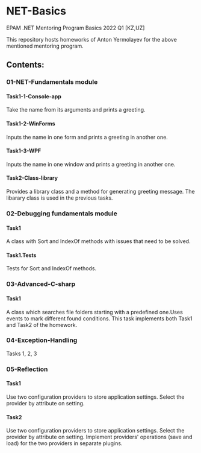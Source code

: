 # NET-Basics
EPAM .NET Mentoring Program Basics 2022 Q1 [KZ,UZ]

This repository hosts homeworks of Anton Yermolayev for the above mentioned mentoring program.
## Contents:
### 01-NET-Fundamentals module
#### Task1-1-Console-app
Take the name from its arguments and prints a greeting.
#### Task1-2-WinForms
Inputs the name in one form and prints a greeting in another one.
#### Task1-3-WPF
Inputs the name in one window and prints a greeting in another one.
#### Task2-Class-library
Provides a library class and a method for generating greeting message. The libarary class is used in the previous tasks.
### 02-Debugging fundamentals module
#### Task1
A class with Sort and IndexOf methods with issues that need to be solved.
#### Task1.Tests
Tests for Sort and IndexOf methods.
### 03-Advanced-C-sharp
#### Task1
A class which searches file folders starting with a predefined one.Uses events to mark different found conditions. This task implements both Task1 and Task2 of the homework. 
### 04-Exception-Handling
Tasks 1, 2, 3
### 05-Reflection
#### Task1
Use two configuration providers to store application settings. Select the provider by attribute on setting.
#### Task2
Use two configuration providers to store application settings. Select the provider by attribute on setting. Implement providers' operations (save and load) for the two providers in separate plugins.